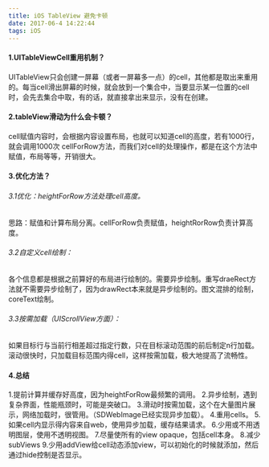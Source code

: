 ```yaml
---
title: iOS TableView 避免卡顿
date: 2017-06-4 14:22:44
tags: iOS
---
```


#### 1.UITableViewCell重用机制？

UITableView只会创建一屏幕（或者一屏幕多一点）的cell，其他都是取出来重用的。每当cell滑出屏幕的时候，就会放到一个集合中，当要显示某一位置的cell时，会先去集合中取，有的话，就直接拿出来显示，没有在创建。

#### 2.tableView滑动为什么会卡顿？

cell赋值内容时，会根据内容设置布局，也就可以知道cell的高度，若有1000行，就会调用1000次 cellForRow方法，而我们对cell的处理操作，都是在这个方法中赋值，布局等等，开销很大。

#### 3.优化方法？

###### 3.1优化：heightForRow方法处理cell高度。

思路：赋值和计算布局分离。cellForRow负责赋值，heightRorRow负责计算高度。

###### 3.2自定义cell绘制：

各个信息都是根据之前算好的布局进行绘制的。需要异步绘制。重写draeRect方法就不需要异步绘制了，因为drawRect本来就是异步绘制的。图文混排的绘制，coreText绘制。

###### 3.3按需加载（UIScrollView方面）：

如果目标行与当前行相差超过指定行数，只在目标滚动范围的前后制定n行加载。滚动很快时，只加载目标范围内得cell，这样按需加载，极大地提高了流畅性。

#### 4.总结

1.提前计算并缓存好高度，因为heightForRow最频繁的调用。
2.异步绘制，遇到复杂界面，性能瓶颈时，可能是突破口。
3.滑动时按需加载，这个在大量图片展示，网络加载时，很管用。（SDWebImage已经实现异步加载）。
4.重用cells。
5.如果cell内显示得内容来自web，使用异步加载，缓存结果请求。
6.少用或不用透明图层，使用不透明视图。
7.尽量使所有的view opaque，包括cell本身。
8.减少subViews
9.少用addView给cell动态添加view，可以初始化的时候就添加，然后通过hide控制是否显示。